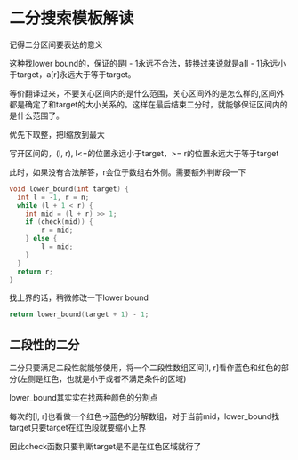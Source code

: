 # 二分搜索模板解读

记得二分区间要表达的意义

这种找lower bound的，保证的是l - 1永远不合法，转换过来说就是a[l - 1]永远小于target，a[r]永远大于等于target。

等价翻译过来，不要关心区间内的是什么范围，关心区间外的是怎么样的,区间外都是确定了和target的大小关系的。这样在最后结束二分时，就能够保证区间内的是什么范围了。

优先下取整，把l缩放到最大

写开区间的，(l, r), l<=的位置永远小于target，>= r的位置永远大于等于target

此时，如果没有合法解答，r会位于数组右外侧。需要额外判断段一下

```cpp
void lower_bound(int target) {
  int l = -1, r = n;
  while (l + 1 < r) {
    int mid = (l + r) >> 1;
    if (check(mid)) {
        r = mid;
    } else {
        l = mid;
    }
  }
  return r;
}
```

找上界的话，稍微修改一下lower bound

```cpp
return lower_bound(target + 1) - 1;
```

## 二段性的二分

二分只要满足二段性就能够使用，将一个二段性数组区间[l, r]看作蓝色和红色的部分(左侧是红色，也就是小于或者不满足条件的区域)

lower_bound其实实在找两种颜色的分割点

每次的[l, r]也看做一个红色->蓝色的分解数组，对于当前mid，lower_bound找target只要target在红色段就要缩小上界

因此check函数只要判断target是不是在红色区域就行了
